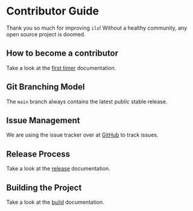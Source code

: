 # Contributor Guide

Thank you so much for improving `ilo`!
Without a healthy community, any open source project is doomed.

## How to become a contributor

Take a look at the [first timer](https://ilo.projects.metio.wtf/contributors/first-timer/) documentation.

## Git Branching Model

The `main` branch always contains the latest public stable release.

## Issue Management

We are using the issue tracker over at [GitHub](https://github.com/metio/ilo/issues) to track issues.

## Release Process

Take a look at the [release](https://ilo.projects.metio.wtf/contributors/release/) documentation.

## Building the Project

Take a look at the [build](https://ilo.projects.metio.wtf/contributors/build/) documentation.
